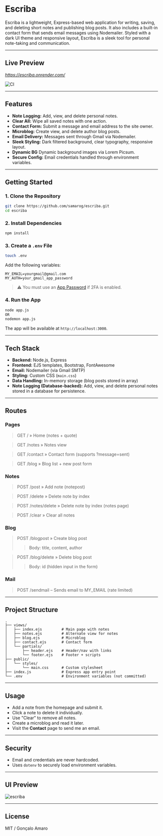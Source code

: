 # Escriba

Escriba is a lightweight, Express-based web application for writing, saving, and deleting short notes and publishing blog posts. It also includes a built-in contact form that sends email messages using Nodemailer. Styled with a dark UI theme and responsive layout, Escriba is a sleek tool for personal note-taking and communication.

---

## Live Preview

*https://escriba.onrender.com/*

![CI](https://github.com/samarog/escriba/actions/workflows/ci.yml/badge.svg)

---

## Features

- **Note Logging:** Add, view, and delete personal notes.
- **Clear All:** Wipe all saved notes with one action.
- **Contact Form:** Submit a message and email address to the site owner.
- **Microblog:** Create view, and delete author blog posts.
- **Email Delivery:** Messages sent through Gmail via Nodemailer.
- **Sleek Styling:** Dark filtered background, clear typography, responsive layout.
- **Dynamic BG** Dynamic background images via Lorem Picsum.
- **Secure Config:** Email credentials handled through environment variables.

---

## Getting Started

### 1. **Clone the Repository**
```bash
git clone https://github.com/samarog/escriba.git
cd escriba
```

### 2. **Install Dependencies**
```bash
npm install
```

### 3. **Create a `.env` File**
```bash
touch .env
```
Add the following variables:
```
MY_EMAIL=yourgmail@gmail.com
MY_AUTH=your_gmail_app_password
```

> ⚠️ You must use an [App Password](https://support.google.com/accounts/answer/185833?hl=en) if 2FA is enabled.

### 4. **Run the App**
```bash
node app.js
OR
nodemon app.js
```

The app will be available at `http://localhost:3000`.

---

## Tech Stack

- **Backend:** Node.js, Express
- **Frontend:** EJS templates, Bootstrap, FontAwesome
- **Email:** Nodemailer (via Gmail SMTP)
- **Styling:** Custom CSS (`main.css`)
- **Data Handling:** In-memory storage (blog posts stored in array)
- **Note Logging (Database-backed):** Add, view, and delete personal notes stored in a database for persistence.

---

## Routes

### Pages
> GET / » Home (notes + quote)

> GET /notes » Notes view

> GET /contact » Contact form (supports ?message=sent)

> GET /blog » Blog list + new post form

### Notes
> POST /post » Add note (notepost)

> POST /delete » Delete note by index

> POST /notes/delete » Delete note by index (notes page)

> POST /clear » Clear all notes

### Blog
> POST /blogpost » Create blog post
>> Body: title, content, author

> POST /blog/delete » Delete blog post
>> Body: id (hidden input in the form)

### Mail
> POST /sendmail – Sends email to MY_EMAIL (rate limited)

---

## Project Structure

```
.
├── views/
│   ├── index.ejs         # Main page with notes
│   ├── notes.ejs         # Alternate view for notes
│   ├── blog.ejs          # Microblog
│   ├── contact.ejs       # Contact form
│   └── partials/
│       ├── header.ejs    # Header/nav with links
│       └── footer.ejs    # Footer + scripts
├── public/
│   └── styles/
│       └── main.css      # Custom stylesheet
├── index.js              # Express app entry point
└── .env                  # Environment variables (not committed)
```

---

## Usage

- Add a note from the homepage and submit it.
- Click a note to delete it individually.
- Use "Clear" to remove all notes.
- Create a microblog and read it later.
- Visit the **Contact** page to send me an email.

---

## Security

- Email and credentials are never hardcoded.
- Uses `dotenv` to securely load environment variables.

---

## UI Preview

![escriba](https://i.ibb.co/LzH18FWm/preview.png)

---

## License

MIT / Gonçalo Amaro
